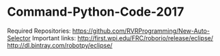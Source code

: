 # Command-Python-Code-2017
Required Repositories: https://github.com/RVRProgramming/New-Auto-Selector
Important links: http://first.wpi.edu/FRC/roborio/release/eclipse/ http://dl.bintray.com/robotpy/eclipse/ 